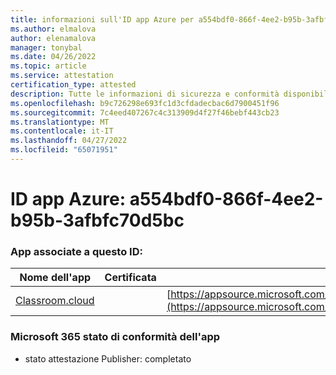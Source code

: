 ```yaml
---
title: informazioni sull'ID app Azure per a554bdf0-866f-4ee2-b95b-3afbfc70d5bc
ms.author: elmalova
author: elenamalova
manager: tonybal
ms.date: 04/26/2022
ms.topic: article
ms.service: attestation
certification_type: attested
description: Tutte le informazioni di sicurezza e conformità disponibili per a554bdf0-866f-4ee2-b95b-3afbfc70d5bc.
ms.openlocfilehash: b9c726298e693fc1d3cfdadecbac6d7900451f96
ms.sourcegitcommit: 7c4eed407267c4c313909d4f27f46bebf443cb23
ms.translationtype: MT
ms.contentlocale: it-IT
ms.lasthandoff: 04/27/2022
ms.locfileid: "65071951"
---
```

# <a name="azure-app-id-a554bdf0-866f-4ee2-b95b-3afbfc70d5bc"></a>ID app Azure: a554bdf0-866f-4ee2-b95b-3afbfc70d5bc


### <a name="apps-associated-with-this-id"></a>App associate a questo ID:
| **Nome dell'app** | **Certificata** | **Visualizzazione in AppSource** |
|--------------|---------------|-----------------------|
| [Classroom.cloud](../forward/netsupportltd1595255396224.classroom_cloud.md) |  | [https://appsource.microsoft.com/product/office/netsupportltd1595255396224.classroom_cloud](https://appsource.microsoft.com/product/office/netsupportltd1595255396224.classroom_cloud) |

### <a name="microsoft-365-app-compliance-status"></a>Microsoft 365 stato di conformità dell'app
- stato attestazione Publisher: completato
